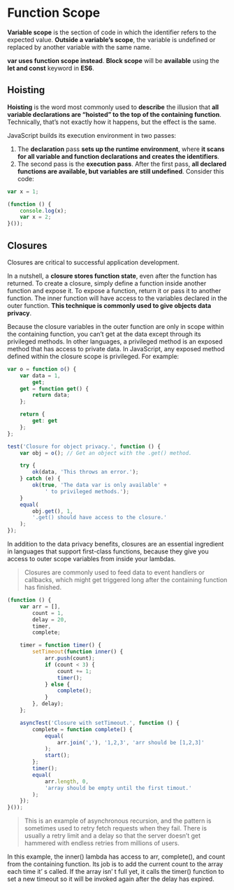# Function Scope

**Variable scope** is the section of code in which the identifier refers to the expected value. **Outside a variable’s scope**, the variable is undefined or replaced by another variable with the same name.

**var uses function scope instead**. **Block scope** will be **available** using the **let and const** keyword in **ES6**.

## Hoisting

**Hoisting** is the word most commonly used to **describe** the illusion that **all variable declarations are “hoisted” to the top of the containing function**. Technically, that’s not exactly how it happens, but the effect is the same.

JavaScript builds its execution environment in two passes:

1. The **declaration** pass **sets up the runtime environment**, where **it scans for all variable and function declarations and creates the identifiers**.
2. The second pass is the **execution pass**. After the first pass, __all declared functions are available, but variables are still undefined__. Consider this code:

```javascript
var x = 1;

(function () {
    console.log(x);
    var x = 2;
}());
```

## Closures

Closures are critical to successful application development.

In a nutshell, a **closure stores function state**, even after the function has returned. To create a closure, simply define a function inside another function and expose it. To expose a function, return it or pass it to another function. The inner function will have access to the variables declared in the outer function. **This technique is commonly used to give objects data privacy**.

Because the closure variables in the outer function are only in scope within the containing function, you can’t get at the data except through its privileged methods. In other languages, a privileged method is an exposed method that has access to private data. In JavaScript, any exposed method defined within the closure scope is privileged. For example:

```javascript
var o = function o() {
    var data = 1,
        get;
    get = function get() {
        return data;
    };

    return {
        get: get
    };
};

test('Closure for object privacy.', function () {
    var obj = o(); // Get an object with the .get() method.

    try {
        ok(data, 'This throws an error.');
    } catch (e) {
        ok(true, 'The data var is only available' +
            ' to privileged methods.');
    }
    equal(
        obj.get(), 1,
        '.get() should have access to the closure.'
    );
});
```

In addition to the data privacy benefits, closures are an essential ingredient in languages that support first-class functions, because they give you access to outer scope variables from inside your lambdas.

> Closures are commonly used to feed data to event handlers or callbacks, which might get triggered long after the containing function has finished.

```javascript
(function () {
    var arr = [],
        count = 1,
        delay = 20,
        timer,
        complete;

    timer = function timer() {
        setTimeout(function inner() {
            arr.push(count);
            if (count < 3) {
                count += 1;
                timer();
            } else {
                complete();
            }
        }, delay);
    };

    asyncTest('Closure with setTimeout.', function () {
        complete = function complete() {
            equal(
                arr.join(','), '1,2,3', 'arr should be [1,2,3]'
            );
            start();
        };
        timer();
        equal(
            arr.length, 0,
            'array should be empty until the first timout.'
        );
    });
}());
```

> This is an example of asynchronous recursion, and the pattern is sometimes used to retry fetch requests when they fail. There is usually a retry limit and a delay so that the server doesn’t get hammered with endless retries from millions of users.

In this example, the inner() lambda has access to arr, complete(), and count from the containing
function. Its job is to add the current count to the array each time it’ s called. If the array isn’ t full yet, it calls the timer() function to set a new timeout so it will be invoked again after the delay has expired.
